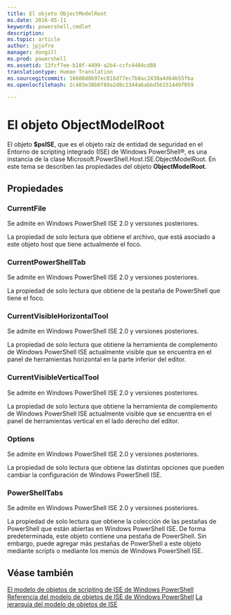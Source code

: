 ```yaml
---
title: El objeto ObjectModelRoot
ms.date: 2016-05-11
keywords: powershell,cmdlet
description: 
ms.topic: article
author: jpjofre
manager: dongill
ms.prod: powershell
ms.assetid: 13fcf7ee-b18f-4499-a2b4-ccfc4484cd88
translationtype: Human Translation
ms.sourcegitcommit: 16608d8b97ec816d77ec7b8ac2438a4d64b55fba
ms.openlocfilehash: 2c403e38b0f89a2d8c1344a6abbd56151449f059

---
```


# El objeto ObjectModelRoot
  El objeto **$psISE**, que es el objeto raíz de entidad de seguridad en el Entorno de scripting integrado (ISE) de Windows PowerShell®, es una instancia de la clase Microsoft.PowerShell.Host.ISE.ObjectModelRoot. En este tema se describen las propiedades del objeto **ObjectModelRoot**.

## Propiedades

### CurrentFile
  Se admite en Windows PowerShell ISE 2.0 y versiones posteriores. 

 La propiedad de solo lectura que obtiene el archivo, que está asociado a este objeto host que tiene actualmente el foco.

### CurrentPowerShellTab
  Se admite en Windows PowerShell ISE 2.0 y versiones posteriores. 

 La propiedad de solo lectura que obtiene de la pestaña de PowerShell que tiene el foco.

### CurrentVisibleHorizontalTool
  Se admite en Windows PowerShell ISE 2.0 y versiones posteriores. 

 La propiedad de solo lectura que obtiene la herramienta de complemento de Windows PowerShell ISE actualmente visible que se encuentra en el panel de herramientas horizontal en la parte inferior del editor.

### CurrentVisibleVerticalTool
  Se admite en Windows PowerShell ISE 2.0 y versiones posteriores. 

 La propiedad de solo lectura que obtiene la herramienta de complemento de Windows PowerShell ISE actualmente visible que se encuentra en el panel de herramientas vertical en el lado derecho del editor.

### Options
  Se admite en Windows PowerShell ISE 2.0 y versiones posteriores. 

 La propiedad de solo lectura que obtiene las distintas opciones que pueden cambiar la configuración de Windows PowerShell ISE.

### PowerShellTabs
  Se admite en Windows PowerShell ISE 2.0 y versiones posteriores. 

 La propiedad de solo lectura que obtiene la colección de las pestañas de PowerShell que están abiertas en Windows PowerShell ISE. De forma predeterminada, este objeto contiene una pestaña de PowerShell. Sin embargo, puede agregar más pestañas de PowerShell a este objeto mediante scripts o mediante los menús de Windows PowerShell ISE.

## Véase también
 [El modelo de objetos de scripting de ISE de Windows PowerShell](The-Windows-PowerShell-ISE-Scripting-Object-Model.md) 
 [Referencia del modelo de objetos de ISE de Windows PowerShell](Windows-PowerShell-ISE-Object-Model-Reference.md) 
 [La jerarquía del modelo de objetos de ISE](The-ISE-Object-Model-Hierarchy.md)

  



<!--HONumber=Oct16_HO2-->


